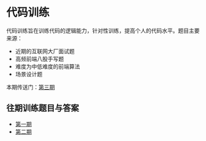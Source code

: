 # 代码训练

代码训练旨在训练代码的逻辑能力，针对性训练，提高个人的代码水平。题目主要来源：

- 近期的互联网大厂面试题
- 高频前端八股手写题
- 难度为中低难度的前端算法
- 场景设计题

本期传送门：[第三期](./handwrite-weekly/week-03/README.md)

## 往期训练题目与答案

- [第一期](./handwrite-weekly/week-01/README.md)
- [第二期](./handwrite-weekly/week-02/README.md)
